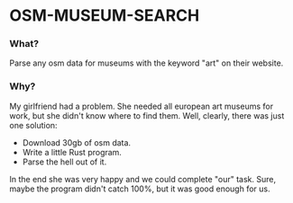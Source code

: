# OSM-MUSEUM-SEARCH

### What?
Parse any osm data for museums with the keyword "art" on their website.

### Why?
My girlfriend had a problem. She needed all european art museums for work, but she didn't know where to find them.
Well, clearly, there was just one solution:
- Download 30gb of osm data.
- Write a little Rust program.
- Parse the hell out of it.

In the end she was very happy and we could complete "our" task.
Sure, maybe the program didn't catch 100%, but it was good enough for us.
